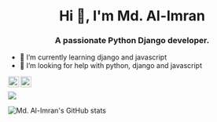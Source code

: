 <link rel="stylesheet" href="https://cdn.jsdelivr.net/gh/devicons/devicon@v2.11.0/devicon.min.css">
<h1 align="center">Hi 👋, I'm Md. Al-Imran</h1>
<h3 align="center">A passionate Python Django developer. </h3>

- 🌱 I’m currently learning django and javascript
- 🤔 I’m looking for help with python, django and javascript


[<img align="left" alt="Imran | Twitter" width="22px" src="https://cdn.jsdelivr.net/npm/simple-icons@v3/icons/twitter.svg" />](https://twitter.com/imrn0)
[<img align="left" alt="Imran | LinkedIn" width="22px" src="https://cdn.jsdelivr.net/npm/simple-icons@v3/icons/linkedin.svg" />](https://www.linkedin.com/in/imran02)
<br />

<a href="https://github.com/imraan024">
  <img align="center" src="https://github-readme-stats.vercel.app/api/top-langs/?username=imraan024&theme=dark&hide_langs_below=1" />
</a>

![Md. Al-Imran's GitHub stats](https://github-readme-stats.vercel.app/api?username=imraan024&show_icons=true&theme=radical)


